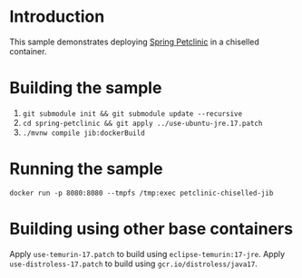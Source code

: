 # Introduction

This sample demonstrates deploying [Spring Petclinic](https://github.com/spring-projects/spring-petclinic) in a chiselled container.

# Building the sample

1. ``git submodule init && git submodule update --recursive``
2. ``cd spring-petclinic && git apply ../use-ubuntu-jre.17.patch``
3. ``./mvnw compile jib:dockerBuild``

# Running the sample

``docker run -p 8080:8080 --tmpfs /tmp:exec petclinic-chiselled-jib``

# Building using other base containers

Apply `use-temurin-17.patch` to build using `eclipse-temurin:17-jre`.
Apply `use-distroless-17.patch` to build using `gcr.io/distroless/java17`.
